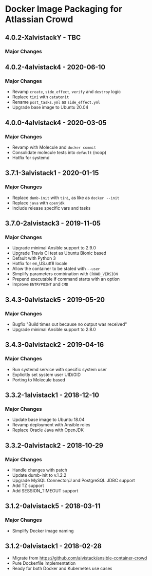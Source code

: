 # Docker Image Packaging for Atlassian Crowd

## 4.0.2-XalvistackY - TBC

### Major Changes

## 4.0.2-4alvistack4 - 2020-06-10

### Major Changes

  - Revamp `create`, `side_effect`, `verify` and `destroy` logic
  - Replace `tini` with `catatonit`
  - Rename `post_tasks.yml` as `side_effect.yml`
  - Upgrade base image to Ubuntu 20.04

## 4.0.0-4alvistack4 - 2020-03-05

### Major Changes

  - Revamp with Molecule and `docker commit`
  - Consolidate molecule tests into `default` (noop)
  - Hotfix for systemd

## 3.7.1-3alvistack1 - 2020-01-15

### Major Changes

  - Replace `dumb-init` with `tini`, as like as `docker --init`
  - Replace `java` with `openjdk`
  - Include release specific vars and tasks

## 3.7.0-2alvistack3 - 2019-11-05

### Major Changes

  - Upgrade minimal Ansible support to 2.9.0
  - Upgrade Travis CI test as Ubuntu Bionic based
  - Default with Python 3
  - Hotfix for en\_US.utf8 locale
  - Allow the container to be stated with `--user`
  - Simplify parameters combination with `CROWD_VERSION`
  - Prepend executable if command starts with an option
  - Improve `ENTRYPOINT` and `CMD`

## 3.4.3-0alvistack5 - 2019-05-20

### Major Changes

  - Bugfix "Build times out because no output was received"
  - Upgrade minimal Ansible support to 2.8.0

## 3.4.3-0alvistack2 - 2019-04-16

### Major Changes

  - Run systemd service with specific system user
  - Explicitly set system user UID/GID
  - Porting to Molecule based

## 3.3.2-1alvistack1 - 2018-12-10

### Major Changes

  - Update base image to Ubuntu 18.04
  - Revamp deployment with Ansible roles
  - Replace Oracle Java with OpenJDK

## 3.3.2-0alvistack2 - 2018-10-29

### Major Changes

  - Handle changes with patch
  - Update dumb-init to v.1.2.2
  - Upgrade MySQL Connector/J and PostgreSQL JDBC support
  - Add TZ support
  - Add SESSION\_TIMEOUT support

## 3.1.2-0alvistack5 - 2018-03-11

### Major Changes

  - Simplify Docker image naming

## 3.1.2-0alvistack1 - 2018-02-28

  - Migrate from <https://github.com/alvistack/ansible-container-crowd>
  - Pure Dockerfile implementation
  - Ready for both Docker and Kubernetes use cases
